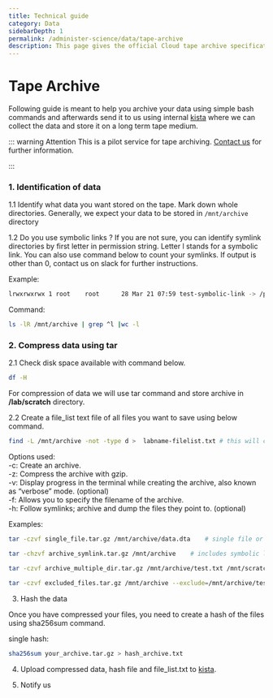 ```yaml
---
title: Technical guide
category: Data
sidebarDepth: 1
permalink: /administer-science/data/tape-archive
description: This page gives the official Cloud tape archive specification.
---
```

# Tape Archive

Following guide is meant to help you archive your data using simple bash commands and afterwards send it to us using internal [kista](/administer-science/service-desk/lab-orders/#internal-kista) where we can collect the data and store it on a long term tape medium.

::: warning Attention
This is a pilot service for tape archiving. [Contact us](https://docs.hdc.ntnu.no/about/contact/) for further information.

:::

### 1. Identification of data

1.1 Identify what data you want stored on the tape. Mark down whole directories. Generally, we expect your data to be stored in `/mnt/archive` directory

1.2 Do you use symbolic links ? If you are not sure, you can identify symlink directories by first letter in permission string. Letter l stands for a symbolic link. You can also use command below to count your symlinks. If output is other than 0, contact us on slack for further instructions.

Example:
```bash
lrwxrwxrwx 1 root    root      28 Mar 21 07:59 test-symbolic-link -> /path/of/symbolic-link/ 
```

Command:
```bash
ls -lR /mnt/archive | grep ^l |wc -l
```


### 2. Compress data using tar

2.1 Check disk space available with command below.

```bash
df -H
```

For compression of data we will use tar command and store archive in **/lab/scratch** directory.

2.2 Create a file_list text file of all files you want to save using below command.

```bash
find -L /mnt/archive -not -type d >  labname-filelist.txt # this will check /mnt/archive directory and list all files.
```

Options used:  
-c: Create an archive.  
-z: Compress the archive with gzip.  
-v: Display progress in the terminal while creating the archive, also known as “verbose” mode. (optional)  
-f: Allows you to specify the filename of the archive.  
-h: Follow symlinks; archive and dump the files they point to. (optional)

Examples:   
```bash
tar -czvf single_file.tar.gz /mnt/archive/data.dta    # single file or directory
```
```bash
tar -chzvf archive_symlink.tar.gz /mnt/archive    # includes symbolic links
```
```bash
tar -czvf archive_multiple_dir.tar.gz /mnt/archive/test.txt /mnt/scratch/data.dta  # compress multiple directories
```
```bash
tar -czvf excluded_files.tar.gz /mnt/archive --exclude=/mnt/archive/test/data.txt --exclude=/mnt/archive/test1/data1.txt # excludes specified directories
```

3. Hash the data

Once you have compressed your files, you need to create a hash of the files using sha256sum command. 

single hash:
```bash
sha256sum your_archive.tar.gz > hash_archive.txt
```
4. Upload compressed data, hash file and file_list.txt to  [kista](/administer-science/service-desk/lab-orders/#internal-kista).

5. Notify us
